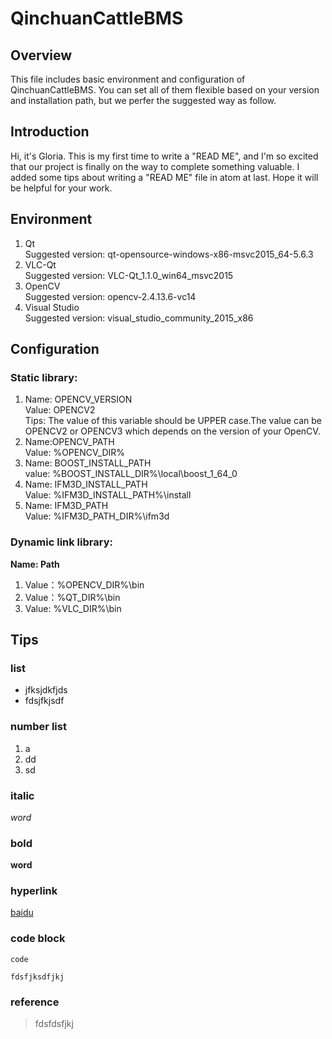 # QinchuanCattleBMS

## Overview

This file includes basic environment and configuration of QinchuanCattleBMS. You can set all of them flexible based on your version and installation path, but we perfer the suggested way as follow.

## Introduction

Hi, it's Gloria. This is my first time to write a "READ ME", and I'm so excited that our project is finally on the way to complete something valuable. I added some tips about writing a "READ ME" file in atom at last. Hope it will be helpful for your work.

## Environment

1. Qt    
Suggested version: qt-opensource-windows-x86-msvc2015_64-5.6.3
2. VLC-Qt    
Suggested version: VLC-Qt_1.1.0_win64_msvc2015
3. OpenCV     
Suggested version: opencv-2.4.13.6-vc14
4. Visual Studio    
Suggested version: visual_studio_community_2015_x86

## Configuration

### Static library:

1. Name: OPENCV_VERSION     
   Value: OPENCV2     
   Tips: The value of this variable should be UPPER case.The value can be OPENCV2 or OPENCV3 which depends on the version of your OpenCV.
1. Name:OPENCV_PATH     
   Value: %OPENCV_DIR%
1. Name: BOOST_INSTALL_PATH     
   value: %BOOST_INSTALL_DIR%\local\boost_1_64_0
1. Name: IFM3D_INSTALL_PATH                
   Value: %IFM3D_INSTALL_PATH%\install
1. Name: IFM3D_PATH              
   Value: %IFM3D_PATH_DIR%\ifm3d

### Dynamic link library:

**Name: Path**
1. Value：%OPENCV_DIR%\bin
1. Value：%QT_DIR%\bin
1. Value: %VLC_DIR%\bin


## Tips

### list

- jfksjdkfjds
- fdsjfkjsdf

### number list

1.   a
1. dd
1. sd

### italic

*word*

### bold

**word**

### hyperlink

[baidu](http://www.baidu.com)

### code block

`code`


```
fdsfjksdfjkj
```

### reference

> fdsfdsfjkj
